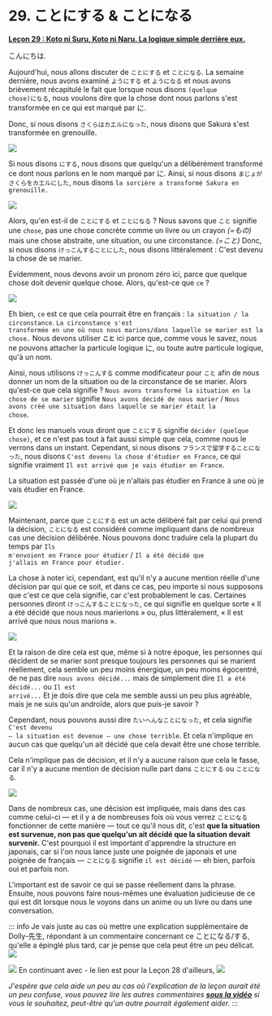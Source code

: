 # **29. ことにする & ことになる**

[**Leçon 29 : Koto ni Suru, Koto ni Naru. La logique simple derrière eux.**](https://www.youtube.com/watch?v=sH3iGBkA93w&list=PLg9uYxuZf8x_A-vcqqyOFZu06WlhnypWj&index=31&pp=iAQB)

こんにちは.

Aujourd'hui, nous allons discuter de <code>ことにする</code> et <code>ことになる</code>. La semaine dernière, nous avons examiné <code>ようにする</code> et <code>ようになる</code> et nous avons brièvement récapitulé le fait que lorsque nous disons <code>(quelque chose)になる</code>, nous voulons dire que la chose dont nous parlons s'est transformée en ce qui est marqué par に.

Donc, si nous disons <code>さくらはカエルになった</code>, nous disons que Sakura s'est transformée en grenouille.

![](../media/image470.webp)

Si nous disons <code>にする</code>, nous disons que quelqu'un a délibérément transformé ce dont nous parlons en le nom marqué par に. Ainsi, si nous disons <code>まじょがさくらをカエルにした</code>, nous disons <code>la sorcière a transformé Sakura en grenouille.</code>

![](../media/image863.webp)

Alors, qu'en est-il de <code>ことにする</code> et <code>ことになる</code> ? Nous savons que <code>こと</code> signifie une <code>chose</code>, pas une chose concrète comme un livre ou un crayon *(=もの)* mais une chose abstraite, une situation, ou une circonstance. *(=こと)* Donc, si nous disons <code>けっこんすることにした</code>, nous disons littéralement : C'est devenu la chose de se marier.

Évidemment, nous devons avoir un pronom zéro ici, parce que quelque chose doit devenir quelque chose. Alors, qu'est-ce que <code>ce</code> ?

![](../media/image162.webp)

Eh bien, <code>ce</code> est ce que cela pourrait être en français : <code>la situation / la circonstance</code>. <code>La circonstance s'est transformée en une où nous nous marions/dans laquelle se marier est la chose.</code> Nous devons utiliser **<code>こと</code>** ici parce que, comme vous le savez, nous ne pouvons attacher la particule logique に, ou toute autre particule logique, qu'à un nom.

Ainsi, nous utilisons <code>けっこんする</code> comme modificateur pour <code>こと</code> afin de nous donner un nom de la situation ou de la circonstance de se marier. Alors qu'est-ce que cela signifie ? <code>Nous avons transformé la situation en la chose de se marier</code> signifie <code>Nous avons décidé de nous marier</code> / <code>Nous avons créé une situation dans laquelle se marier était la chose</code>.

Et donc les manuels vous diront que <code>ことにする</code> signifie <code>décider (quelque chose)</code>, et ce n'est pas tout à fait aussi simple que cela, comme nous le verrons dans un instant. Cependant, si nous disons <code>フランスで留学することになった</code>, nous disons <code>C'est devenu la chose d'étudier en France</code>, ce qui signifie vraiment <code>Il est arrivé que je vais étudier en France</code>.

La situation est passée d'une où je n'allais pas étudier en France à une où je vais étudier en France.

![](../media/image600.webp)

Maintenant, parce que <code>ことにする</code> est un acte délibéré fait par celui qui prend la décision, <code>ことになる</code> est considéré comme impliquant dans de nombreux cas une décision délibérée. Nous pouvons donc traduire cela la plupart du temps par <code>Ils m'envoient en France pour étudier</code> / <code>Il a été décidé que j'allais en France pour étudier.</code>

La chose à noter ici, cependant, est qu'il n'y a aucune mention réelle d'une décision par qui que ce soit, et dans ce cas, peu importe si nous supposons que c'est ce que cela signifie, car c'est probablement le cas. Certaines personnes diront <code>けっこんすることになった</code>, ce qui signifie en quelque sorte « Il a été décidé que nous nous marierions » ou, plus littéralement, « Il est arrivé que nous nous marions ».

![](../media/image268.webp)

Et la raison de dire cela est que, même si à notre époque, les personnes qui décident de se marier sont presque toujours les personnes qui se marient réellement, cela semble un peu moins énergique, un peu moins égocentré, de ne pas dire <code>nous avons décidé...</code> mais de simplement dire <code>Il a été décidé...</code> ou <code>Il est arrivé...</code> Et je dois dire que cela me semble aussi un peu plus agréable, mais je ne suis qu'un androïde, alors que puis-je savoir ?

Cependant, nous pouvons aussi dire <code>たいへんなことになった</code>, et cela signifie <code>C'est devenu — la situation est devenue — une chose terrible</code>. Et cela n'implique en aucun cas que quelqu'un ait décidé que cela devait être une chose terrible.

Cela n'implique pas de décision, et il n'y a aucune raison que cela le fasse, car il n'y a aucune mention de décision nulle part dans <code>ことにする</code> ou <code>ことになる</code>.

![](../media/image691.webp)

Dans de nombreux cas, une décision est impliquée, mais dans des cas comme celui-ci — et il y a de nombreuses fois où vous verrez <code>ことになる</code> fonctionner de cette manière — tout ce qu'il nous dit, c'est **que la situation est survenue, non pas que quelqu'un ait décidé que la situation devait survenir.** C'est pourquoi il est important d'apprendre la structure en japonais, car si l'on nous lance juste une poignée de japonais et une poignée de français — <code>ことになる</code> signifie <code>il est décidé</code> — eh bien, parfois oui et parfois non.

L'important est de savoir ce qui se passe réellement dans la phrase. Ensuite, nous pouvons faire nous-mêmes une évaluation judicieuse de ce qui est dit lorsque nous le voyons dans un anime ou un livre ou dans une conversation.

::: info
Je vais juste au cas où mettre une explication supplémentaire de Dolly-先生, répondant à un commentaire concernant ce ことになる/する, qu'elle a épinglé plus tard, car je pense que cela peut être un peu délicat.
![](../media/image847.webp)

![](../media/image701.webp)
En continuant avec - le lien est pour la Leçon 28 d'ailleurs,
![](../media/image1049.webp)

*J'espère que cela aide un peu au cas où l'explication de la leçon aurait été un peu confuse, vous pouvez lire les autres commentaires [**sous la vidéo**](https://www.youtube.com/watch?v=sH3iGBkA93w&list=PLg9uYxuZf8x_A-vcqqyOFZu06WlhnypWj&index=31&pp=iAQB) si vous le souhaitez, peut-être qu'un autre pourrait également aider.*
:::